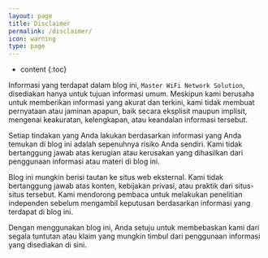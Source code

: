 ```yaml
---
layout: page
title: Disclaimer
permalink: /disclaimer/
icon: warning
type: page
---
```


* content
{:toc}

Informasi yang terdapat dalam blog ini, `Master WiFi Network Solution`, disediakan hanya untuk tujuan informasi umum. Meskipun kami berusaha untuk memberikan informasi yang akurat dan terkini, kami tidak membuat pernyataan atau jaminan apapun, baik secara eksplisit maupun implisit, mengenai keakuratan, kelengkapan, atau keandalan informasi tersebut.

Setiap tindakan yang Anda lakukan berdasarkan informasi yang Anda temukan di blog ini adalah sepenuhnya risiko Anda sendiri. Kami tidak bertanggung jawab atas kerugian atau kerusakan yang dihasilkan dari penggunaan informasi atau materi di blog ini.

Blog ini mungkin berisi tautan ke situs web eksternal. Kami tidak bertanggung jawab atas konten, kebijakan privasi, atau praktik dari situs-situs tersebut. Kami mendorong pembaca untuk melakukan penelitian independen sebelum mengambil keputusan berdasarkan informasi yang terdapat di blog ini.

Dengan menggunakan blog ini, Anda setuju untuk membebaskan kami dari segala tuntutan atau klaim yang mungkin timbul dari penggunaan informasi yang disediakan di sini.